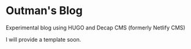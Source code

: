 # Outman's Blog

Experimental blog using HUGO and Decap CMS (formerly Netlify CMS)

I will provide a template soon.